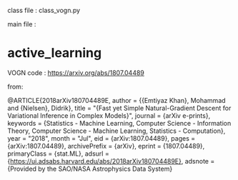 class file : class_vogn.py

main file : 

# active_learning

VOGN code : https://arxiv.org/abs/1807.04489

from:

@ARTICLE{2018arXiv180704489E,
       author = {{Emtiyaz Khan}, Mohammad and {Nielsen}, Didrik},
        title = "{Fast yet Simple Natural-Gradient Descent for Variational Inference in Complex Models}",
      journal = {arXiv e-prints},
     keywords = {Statistics - Machine Learning, Computer Science - Information Theory, Computer Science - Machine Learning, Statistics - Computation},
         year = "2018",
        month = "Jul",
          eid = {arXiv:1807.04489},
        pages = {arXiv:1807.04489},
archivePrefix = {arXiv},
       eprint = {1807.04489},
 primaryClass = {stat.ML},
       adsurl = {https://ui.adsabs.harvard.edu/abs/2018arXiv180704489E},
      adsnote = {Provided by the SAO/NASA Astrophysics Data System}
